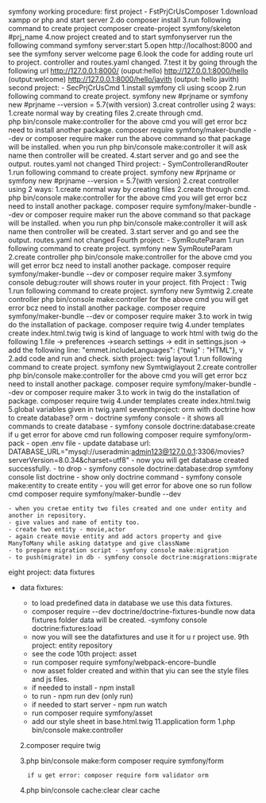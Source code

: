 symfony working procedure:
first project - FstPrjCrUsComposer
	1.download xampp or php and start server
	2.do composer install 
	3.run following command to  create project
		composer create-project symfony/skeleton #prj_name
	4.now project created and to start symfonyserver run the following command
		symfony server:start
	5.open http://localhost:8000 and see the symfony server welcome page
	6.look the code for adding route url to project.
		controller and routes.yaml changed.
	7.test it by going through the following url
		http://127.0.0.1:8000/  (ouput:hello)
		http://127.0.0.1:8000/hello (output:welcome)
		http://127.0.0.1:8000/hello/javith (output: hello javith)
second project:  - SecPrjCrUsCmd
	1.install symfony cli using scoop
	2.run following command to create project.
		symfony new #prjname or
		symfony new #prjname --version = 5.7(with version)
	3.creat controller using 2 ways:
		1.create normal way by creating files
		2.create through cmd.	
			php bin/console make:controller
		   for the above cmd you will get error bcz need to install another package.
			composer require symfony/maker-bundle --dev or
			composer require maker
		    run the above command so that package will be installed.
		   when you run php bin/console make:controller  it will ask name then controller will be created.
	4.start server and go and see the output.
			routes.yaml not changed 
Third project: - SymControllerandRouter
	1.run following command to create project.
		symfony new #prjname or
		symfony new #prjname --version = 5.7(with version)
	2.creat controller using 2 ways:
		1.create normal way by creating files
		2.create through cmd.	
			php bin/console make:controller
		   for the above cmd you will get error bcz need to install another package.
			composer require symfony/maker-bundle --dev or
			composer require maker
		    run the above command so that package will be installed.
		   when you run php bin/console make:controller  it will ask name then controller will be created.
	3.start server and go and see the output.
			routes.yaml not changed 
Fourth project: - SymRouteParam
	1.run following command to create project.
		symfony new SymRouteParam 
	2.create controller php bin/console make:controller
		for the above cmd you will get error bcz need to install another package.
			composer require symfony/maker-bundle --dev or
			composer require maker
	3.symfony console debug:router will shows router in your project.
fith Project : Twig 
	1.run following command to create project.
		symfony new Symtwig
	2.create controller php bin/console make:controller
		for the above cmd you will get error bcz need to install another package.
			composer require symfony/maker-bundle --dev or
			composer require maker
	3.to work in twig do the installation of package.
			composer require twig
	4.under templates create index.html.twig
		twig is kind of language
		to work html with twig do the following
			1.file -> preferences ->search settings -> edit in settings.json
			  -> add the following line:
				"emmet.includeLanguages": {"twig" : "HTML"},
		  v 	2.add code and run and check.
sixth project: twig layout
	1.run following command to create project.
		symfony new Symtwiglayout
	2.create controller php bin/console make:controller
		for the above cmd you will get error bcz need to install another package.
			composer require symfony/maker-bundle --dev or
			composer require maker
	3.to work in twig do the installation of package.
			composer require twig
	4.under templates create index.html.twig
	5.global variables given in twig.yaml
seventhproject: orm with doctrine
how to create database?
 orm - doctrine
	symfony console - it shows all commands 
	to create database - symfony console doctrine:database:create
	if u get error for above cmd run following
		 composer require symfony/orm-pack
	- open .env file
	- update database url:
	DATABASE_URL="mysql://useradmin:admin123@127.0.0.1:3306/movies?serverVersion=8.0.34&charset=utf8"
	- now you will get database created successfully.
	- to drop - symfony console doctrine:database:drop
	symfony console list doctrine - show only doctrine command
	- symfony console make:entity to create entity
	- you will get error for above one so run follow cmd
		composer require symfony/maker-bundle --dev

	- when you cretae entity two files created and one under entity and another in repository.
	- give values and name of entity too.
	- create two entity - movie,actor
	- again create movie entity and add actors property and give ManyToMany while asking datatype and give className
	- to prepare migration script - symfony console make:migration
	- to push(migrate) in db - symfony console doctrine:migrations:migrate
eight project: data fixtures
- data fixtures:
	- to load predefined data in database we use this data fixtures.
	- composer require --dev doctrine/doctrine-fixtures-bundle
	now data fixtures folder data will be created.
	-symfony console doctrine:fixtures:load
	- now you will see the datafixtures and use it for u r project use.
9th project: entity repository
	- see the code
10th project: asset
 	- run composer require symfony/webpack-encore-bundle
	- now asset folder created and within that yiu can see the style files and js files.
	- if needed to install - npm install
	- to run - npm run dev (only run)
	- if needed to start server - npm run watch
	- run composer require symfony/asset
	- add our style sheet in base.html.twig
11.application form
	1.php bin/console make:controller

	2.composer require twig
	
	3.php bin/console make:form
composer require symfony/form

		if u get error: composer require form validator orm
	4.php bin/console cache:clear  clear cache




